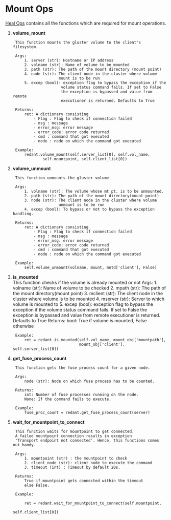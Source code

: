 # Mount Ops

[Heal Ops](../../../common/ops/gluster_ops/mount_ops.py) contains all the functions which are required for mount operations.

1) **volume_mount**<br>

        This function mounts the gluster volume to the client's filesystem.

        Args:
            1. server (str): Hostname or IP address
            2. volname (str): Name of volume to be mounted
            3. path (str): The path of the mount directory (mount point)
            4. node (str): The client node in the cluster where volume
                           mount is to be run
            5. excep (bool): exception flag to bypass the exception if the
                            volume status command fails. If set to False
                            the exception is bypassed and value from remote
                            executioner is returned. Defaults to True

        Returns:
            ret: A dictionary consisting
                - Flag : Flag to check if connection failed
                - msg : message
                - error_msg: error message
                - error_code: error code returned
                - cmd : command that got executed
                - node : node on which the command got executed

        Example:
            redant.volume_mount(self.server_list[0], self.vol_name,
                    self.mountpoint, self.client_list[0])

2) **volume_unmount**<br>

        This function unmounts the gluster volume.

        Args:
            1. volname (str): The volume whose mt pt. is to be unmounted.
            2. path (str): The path of the mount directory(mount point)
            3. node (str): The client node in the cluster where volume
                           unmount is to be run
            4. excep (bool): To bypass or not to bypass the exception handling.

        Returns:
            ret: A dictionary consisting
                - Flag : Flag to check if connection failed
                - msg : message
                - error_msg: error message
                - error_code: error code returned
                - cmd : command that got executed
                - node : node on which the command got executed
        
        Example:
            self.volume_unmount(volname, mount, mntd['client'], False)

3) **is_mounted**<br>
        This function checks if the volume is already mounted or not
        Args:
            1. volname (str): Name of volume to be checked
            2. mpath (str): The path of the mount directory(mount point)
            3. mclient (str): The client node in the cluster where volume
                              is to be mounted
            4. mserver (str): Server to which volume is mounted to
            5. excep (bool): exception flag to bypass the exception if the
                             volume status command fails. If set to False
                             the exception is bypassed and value from remote
                             executioner is returned. Defaults to True
        Returns:
            bool: True if volume is mounted, False otherwise
        
        Example:
            ret = redant.is_mounted(self.vol_name, mount_obj['mountpath'],
                                    mount_obj['client'], self.server_list[0])

4) **get_fuse_process_count**<br>

        This function gets the fuse process count for a given node.

        Args:
            node (str): Node on which fuse process has to be counted.

        Returns:
            int: Number of fuse processes running on the node.
            None: If the command fails to execute.

        Example:
            fuse_proc_count = redant.get_fuse_process_count(server)

5) **wait_for_mountpoint_to_connect**<br>

        This function waits for mountpoint to get connected.
        A failed mountpoint connection results in exception
        'Transport endpoint not connected'. Hence, this functions comes out handy.

        Args:
            1. mountpoint (str) : the mountpoint to check
            2. client_node (str): client node to execute the command
            3. timeout (int) : Timeout by default 20s.

        Returns:
            True if mountpoint gets connected within the timeout
            else False.

        Example:

            ret = redant.wait_for_mountpoint_to_connect(self.mountpoint,
                                                        self.client_list[0])
